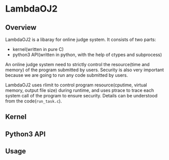 LambdaOJ2
=========

## Overview

LambdaOJ2 is a libaray for online judge system. It consists of two parts:

* kernel(written in pure C)
* python3 API(written in python, with the help of ctypes and subprocess)

An online judge system need to strictly control the resource(time and memory) of the program submitted by users. Security is also very important because we are going to run any code submitted by users.

LambdaOJ2 uses rlimit to control program resource(cputime, virtual memory, output file size) during runtime, and uses ptrace to trace each system call of the program to ensure security. Details can be understood from the code(`run_task.c`).

## Kernel

## Python3 API

## Usage
